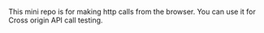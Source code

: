 This mini repo is for making http calls from the browser. You can use it for Cross origin API call testing.
